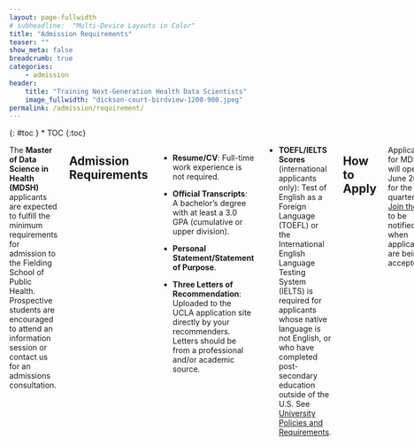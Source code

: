 ```yaml
---
layout: page-fullwidth
# subheadline:  "Multi-Device Layouts in Color"
title: "Admission Requirements"
teaser: ""
show_meta: false
breadcrumb: true
categories:
    - admission
header:
    title: "Training Next-Generation Health Data Scientists"
    image_fullwidth: "dickson-court-birdview-1200-900.jpeg"
permalink: /admission/requirement/
---
```


<div class="row">
<div class="medium-4 medium-push-8 columns" markdown="1">
<div class="panel radius" markdown="1">
{: #toc }
*  TOC
{:toc}
</div>
</div><!-- /.medium-4.columns -->

<div class="medium-8 medium-pull-4 columns" markdown="1">

The **Master of Data Science in Health (MDSH)** applicants are expected to fulfill the minimum requirements for admission to the Fielding School of Public Health. Prospective students are encouraged to attend an information session or contact us for an admissions consultation.

## Admission Requirements

* **Resume/CV**: Full-time work experience is not required.

* **Official Transcripts**: A bachelor’s degree with at least a 3.0 GPA (cumulative or upper division).

* **Personal Statement/Statement of Purpose**.

* **Three Letters of Recommendation**: Uploaded to the UCLA application site directly by your recommenders. Letters should be from a professional and/or academic source. 

<!-- * **GRE Scores**: The GRE (Graduate Record Examinations) requirement can be waived for applicants who have at least a 3.0 GPA. A recent GRE score (within the last 5 years) is required for those who have a GPA lower than the required 3.0. -->

* **TOEFL/IELTS Scores** (international applicants only): Test of English as a Foreign Language (TOEFL) or the International English Language Testing System (IELTS) is required for applicants whose native language is not English, or who have completed post-secondary education outside of the U.S. See [University Policies and Requirements](https://grad.ucla.edu/admissions/english-requirements/).

## How to Apply

Applications for MDSH will open in June 2023 for the Fall quarter.  [Join the list](https://uclahs.az1.qualtrics.com/jfe/form/SV_0xFyH6DBXYrRzgi) to be notified when applications are being accepted. 

<!--Submit an online application to [UCLA Graduate Admissions](https://grad.ucla.edu/admissions/admission-application-for-graduate-admission/). Please be sure to fill in all sections (except personal history statement). NOTE: applicants applying to the MDSH program do NOT need to submit a SOPHAS application.

Select **Master of Data Science in Health (MDSH)** as the major.-->

## Deadlines

<!--* **Priority Deadline**: June 1, 2023.-->

* **Standard Deadline**: July 1, 2023.

* **Late Admissions**: July 25, 2023 (only if space permits).

</div><!-- /.medium-8.columns -->
</div><!-- /.row -->